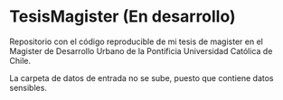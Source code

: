 # TesisMagister (En desarrollo)
Repositorio con el código reproducible de mi tesis de magister en el Magister de Desarrollo Urbano de la Pontificia Universidad Católica de Chile.

La carpeta de datos de entrada no se sube, puesto que contiene datos sensibles.